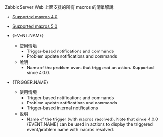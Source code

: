 
Zabbix Server Web 上面支援的所有 macros 的清單解說

- [Supported macros 4.0](https://www.zabbix.com/documentation/4.0/manual/appendix/macros/supported_by_location)
- [Supported macros 5.0](https://www.zabbix.com/documentation/5.0/manual/appendix/macros/supported_by_location)


- {EVENT.NAME}
    - 使用情境
        - Trigger-based notifications and commands
        - Problem update notifications and commands
    - 說明
        - Name of the problem event that triggered an action. Supported since 4.0.0. ​
- {TRIGGER.NAME}
    - 使用情境
        - Trigger-based notifications and commands
        - Problem update notifications and commands
        - Trigger-based internal notifications
    - 說明
        - Name of the trigger (with macros resolved). Note that since 4.0.0 {EVENT.NAME} can be used in actions to display the triggered event/problem name with macros resolved.